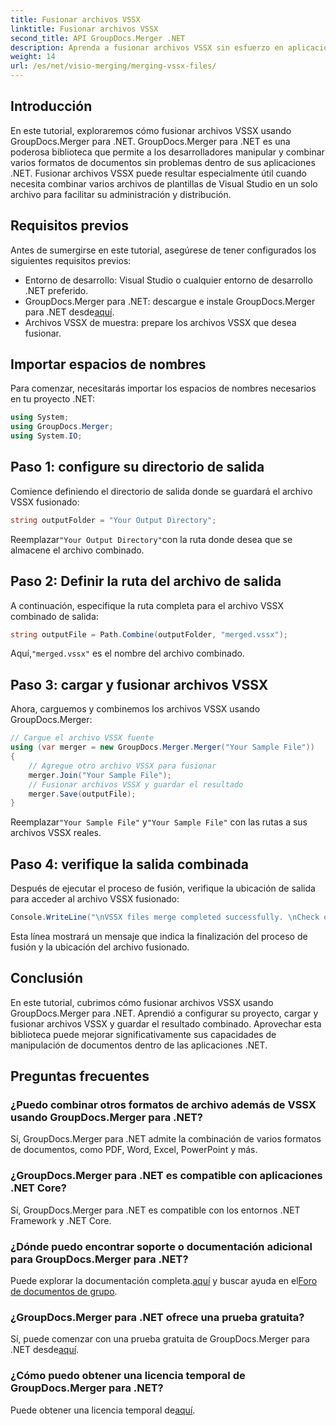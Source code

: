 ```yaml
---
title: Fusionar archivos VSSX
linktitle: Fusionar archivos VSSX
second_title: API GroupDocs.Merger .NET
description: Aprenda a fusionar archivos VSSX sin esfuerzo en aplicaciones .NET utilizando GroupDocs.Merger, mejorando la eficiencia de la gestión de documentos.
weight: 14
url: /es/net/visio-merging/merging-vssx-files/
---
```

## Introducción
En este tutorial, exploraremos cómo fusionar archivos VSSX usando GroupDocs.Merger para .NET. GroupDocs.Merger para .NET es una poderosa biblioteca que permite a los desarrolladores manipular y combinar varios formatos de documentos sin problemas dentro de sus aplicaciones .NET. Fusionar archivos VSSX puede resultar especialmente útil cuando necesita combinar varios archivos de plantillas de Visual Studio en un solo archivo para facilitar su administración y distribución.
## Requisitos previos
Antes de sumergirse en este tutorial, asegúrese de tener configurados los siguientes requisitos previos:
- Entorno de desarrollo: Visual Studio o cualquier entorno de desarrollo .NET preferido.
-  GroupDocs.Merger para .NET: descargue e instale GroupDocs.Merger para .NET desde[aquí](https://releases.groupdocs.com/merger/net/).
- Archivos VSSX de muestra: prepare los archivos VSSX que desea fusionar.

## Importar espacios de nombres
Para comenzar, necesitarás importar los espacios de nombres necesarios en tu proyecto .NET:
```csharp
using System; 
using GroupDocs.Merger;
using System.IO;
```
## Paso 1: configure su directorio de salida
Comience definiendo el directorio de salida donde se guardará el archivo VSSX fusionado:
```csharp
string outputFolder = "Your Output Directory";
```
 Reemplazar`"Your Output Directory"`con la ruta donde desea que se almacene el archivo combinado.
## Paso 2: Definir la ruta del archivo de salida
A continuación, especifique la ruta completa para el archivo VSSX combinado de salida:
```csharp
string outputFile = Path.Combine(outputFolder, "merged.vssx");
```
 Aquí,`"merged.vssx"` es el nombre del archivo combinado.
## Paso 3: cargar y fusionar archivos VSSX
Ahora, carguemos y combinemos los archivos VSSX usando GroupDocs.Merger:
```csharp
// Cargue el archivo VSSX fuente
using (var merger = new GroupDocs.Merger.Merger("Your Sample File"))
{
    // Agregue otro archivo VSSX para fusionar
    merger.Join("Your Sample File");
    // Fusionar archivos VSSX y guardar el resultado
    merger.Save(outputFile);
}
```
 Reemplazar`"Your Sample File"` y`"Your Sample File"` con las rutas a sus archivos VSSX reales.
## Paso 4: verifique la salida combinada
Después de ejecutar el proceso de fusión, verifique la ubicación de salida para acceder al archivo VSSX fusionado:
```csharp
Console.WriteLine("\nVSSX files merge completed successfully. \nCheck output in {0}", outputFolder);
```
Esta línea mostrará un mensaje que indica la finalización del proceso de fusión y la ubicación del archivo fusionado.

## Conclusión
En este tutorial, cubrimos cómo fusionar archivos VSSX usando GroupDocs.Merger para .NET. Aprendió a configurar su proyecto, cargar y fusionar archivos VSSX y guardar el resultado combinado. Aprovechar esta biblioteca puede mejorar significativamente sus capacidades de manipulación de documentos dentro de las aplicaciones .NET.

## Preguntas frecuentes
### ¿Puedo combinar otros formatos de archivo además de VSSX usando GroupDocs.Merger para .NET?
Sí, GroupDocs.Merger para .NET admite la combinación de varios formatos de documentos, como PDF, Word, Excel, PowerPoint y más.
### ¿GroupDocs.Merger para .NET es compatible con aplicaciones .NET Core?
Sí, GroupDocs.Merger para .NET es compatible con los entornos .NET Framework y .NET Core.
### ¿Dónde puedo encontrar soporte o documentación adicional para GroupDocs.Merger para .NET?
 Puede explorar la documentación completa.[aquí](https://tutorials.groupdocs.com/merger/net/) y buscar ayuda en el[Foro de documentos de grupo](https://forum.groupdocs.com/c/merger/32).
### ¿GroupDocs.Merger para .NET ofrece una prueba gratuita?
 Sí, puede comenzar con una prueba gratuita de GroupDocs.Merger para .NET desde[aquí](https://releases.groupdocs.com/).
### ¿Cómo puedo obtener una licencia temporal de GroupDocs.Merger para .NET?
 Puede obtener una licencia temporal de[aquí](https://purchase.groupdocs.com/temporary-license/).

